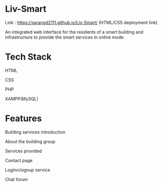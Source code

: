 # Liv-Smart
Link : https://sarangd2111.github.io/Liv-Smart/
(HTML/CSS deployment link)

An integrated web interface for the residents of a smart building and infrastructure to provide the smart services in online mode. 

# Tech Stack
HTML

CSS

PHP

XAMPP(MySQL)

# Features
Building services introduction

About the building group

Services provided

Contact page

Loginn/signup service

Chat forum

